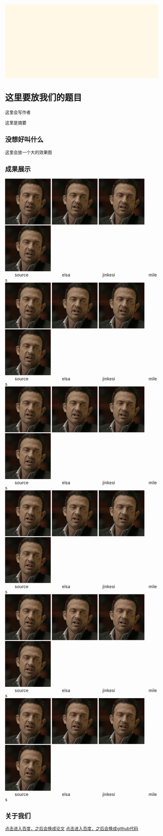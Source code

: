 <div>
  <img src="./text.JPG" alt="drawing" width="950"/>
</div>





这里要放我们的题目
===



这里会写作者

这里是摘要

没想好叫什么
---

这里会放一个大的效果图

成果展示
---
<div>
<div>
  <img src="./text.gif" alt="drawing" width="150"/>
  <img src="./text.gif" alt="drawing" width="150"/>
  <img src="./text.gif" alt="drawing" width="150"/>
  <img src="./text.gif" alt="drawing" width="150"/>
</div>
  &nbsp;&nbsp;&nbsp;&nbsp;&nbsp;&nbsp;&nbsp;&nbsp;source&nbsp;&nbsp;&nbsp;&nbsp;&nbsp;&nbsp;&nbsp;&nbsp;&nbsp;&nbsp;&nbsp;&nbsp;&nbsp;&nbsp;&nbsp;&nbsp;&nbsp;&nbsp;&nbsp;&nbsp;&nbsp;&nbsp;&nbsp;&nbsp;&nbsp;&nbsp;&nbsp;&nbsp;elsa&nbsp;&nbsp;&nbsp;&nbsp;&nbsp;&nbsp;&nbsp;&nbsp;&nbsp;&nbsp;&nbsp;&nbsp;&nbsp;&nbsp;&nbsp;&nbsp;&nbsp;&nbsp;&nbsp;&nbsp;&nbsp;&nbsp;&nbsp;&nbsp;&nbsp;&nbsp;&nbsp;jinkesi&nbsp;&nbsp;&nbsp;&nbsp;&nbsp;&nbsp;&nbsp;&nbsp;&nbsp;&nbsp;&nbsp;&nbsp;&nbsp;&nbsp;&nbsp;&nbsp;&nbsp;&nbsp;&nbsp;&nbsp;&nbsp;&nbsp;&nbsp;&nbsp;&nbsp;&nbsp;&nbsp;&nbsp;miles
</div>

<div>
<div>
  <img src="./text.gif" alt="drawing" width="150"/>
  <img src="./text.gif" alt="drawing" width="150"/>
  <img src="./text.gif" alt="drawing" width="150"/>
  <img src="./text.gif" alt="drawing" width="150"/>
</div>
  &nbsp;&nbsp;&nbsp;&nbsp;&nbsp;&nbsp;&nbsp;&nbsp;source&nbsp;&nbsp;&nbsp;&nbsp;&nbsp;&nbsp;&nbsp;&nbsp;&nbsp;&nbsp;&nbsp;&nbsp;&nbsp;&nbsp;&nbsp;&nbsp;&nbsp;&nbsp;&nbsp;&nbsp;&nbsp;&nbsp;&nbsp;&nbsp;&nbsp;&nbsp;&nbsp;&nbsp;elsa&nbsp;&nbsp;&nbsp;&nbsp;&nbsp;&nbsp;&nbsp;&nbsp;&nbsp;&nbsp;&nbsp;&nbsp;&nbsp;&nbsp;&nbsp;&nbsp;&nbsp;&nbsp;&nbsp;&nbsp;&nbsp;&nbsp;&nbsp;&nbsp;&nbsp;&nbsp;&nbsp;jinkesi&nbsp;&nbsp;&nbsp;&nbsp;&nbsp;&nbsp;&nbsp;&nbsp;&nbsp;&nbsp;&nbsp;&nbsp;&nbsp;&nbsp;&nbsp;&nbsp;&nbsp;&nbsp;&nbsp;&nbsp;&nbsp;&nbsp;&nbsp;&nbsp;&nbsp;&nbsp;&nbsp;&nbsp;miles
</div>

<div>
<div>
  <img src="./text.gif" alt="drawing" width="150"/>
  <img src="./text.gif" alt="drawing" width="150"/>
  <img src="./text.gif" alt="drawing" width="150"/>
  <img src="./text.gif" alt="drawing" width="150"/>
</div>
  &nbsp;&nbsp;&nbsp;&nbsp;&nbsp;&nbsp;&nbsp;&nbsp;source&nbsp;&nbsp;&nbsp;&nbsp;&nbsp;&nbsp;&nbsp;&nbsp;&nbsp;&nbsp;&nbsp;&nbsp;&nbsp;&nbsp;&nbsp;&nbsp;&nbsp;&nbsp;&nbsp;&nbsp;&nbsp;&nbsp;&nbsp;&nbsp;&nbsp;&nbsp;&nbsp;&nbsp;elsa&nbsp;&nbsp;&nbsp;&nbsp;&nbsp;&nbsp;&nbsp;&nbsp;&nbsp;&nbsp;&nbsp;&nbsp;&nbsp;&nbsp;&nbsp;&nbsp;&nbsp;&nbsp;&nbsp;&nbsp;&nbsp;&nbsp;&nbsp;&nbsp;&nbsp;&nbsp;&nbsp;jinkesi&nbsp;&nbsp;&nbsp;&nbsp;&nbsp;&nbsp;&nbsp;&nbsp;&nbsp;&nbsp;&nbsp;&nbsp;&nbsp;&nbsp;&nbsp;&nbsp;&nbsp;&nbsp;&nbsp;&nbsp;&nbsp;&nbsp;&nbsp;&nbsp;&nbsp;&nbsp;&nbsp;&nbsp;miles
</div>


<div>
<div>
  <img src="./text.gif" alt="drawing" width="150"/>
  <img src="./text.gif" alt="drawing" width="150"/>
  <img src="./text.gif" alt="drawing" width="150"/>
  <img src="./text.gif" alt="drawing" width="150"/>
</div>
  &nbsp;&nbsp;&nbsp;&nbsp;&nbsp;&nbsp;&nbsp;&nbsp;source&nbsp;&nbsp;&nbsp;&nbsp;&nbsp;&nbsp;&nbsp;&nbsp;&nbsp;&nbsp;&nbsp;&nbsp;&nbsp;&nbsp;&nbsp;&nbsp;&nbsp;&nbsp;&nbsp;&nbsp;&nbsp;&nbsp;&nbsp;&nbsp;&nbsp;&nbsp;&nbsp;&nbsp;elsa&nbsp;&nbsp;&nbsp;&nbsp;&nbsp;&nbsp;&nbsp;&nbsp;&nbsp;&nbsp;&nbsp;&nbsp;&nbsp;&nbsp;&nbsp;&nbsp;&nbsp;&nbsp;&nbsp;&nbsp;&nbsp;&nbsp;&nbsp;&nbsp;&nbsp;&nbsp;&nbsp;jinkesi&nbsp;&nbsp;&nbsp;&nbsp;&nbsp;&nbsp;&nbsp;&nbsp;&nbsp;&nbsp;&nbsp;&nbsp;&nbsp;&nbsp;&nbsp;&nbsp;&nbsp;&nbsp;&nbsp;&nbsp;&nbsp;&nbsp;&nbsp;&nbsp;&nbsp;&nbsp;&nbsp;&nbsp;miles
</div>


<div>
<div>
  <img src="./text.gif" alt="drawing" width="150"/>
  <img src="./text.gif" alt="drawing" width="150"/>
  <img src="./text.gif" alt="drawing" width="150"/>
  <img src="./text.gif" alt="drawing" width="150"/>
</div>
  &nbsp;&nbsp;&nbsp;&nbsp;&nbsp;&nbsp;&nbsp;&nbsp;source&nbsp;&nbsp;&nbsp;&nbsp;&nbsp;&nbsp;&nbsp;&nbsp;&nbsp;&nbsp;&nbsp;&nbsp;&nbsp;&nbsp;&nbsp;&nbsp;&nbsp;&nbsp;&nbsp;&nbsp;&nbsp;&nbsp;&nbsp;&nbsp;&nbsp;&nbsp;&nbsp;&nbsp;elsa&nbsp;&nbsp;&nbsp;&nbsp;&nbsp;&nbsp;&nbsp;&nbsp;&nbsp;&nbsp;&nbsp;&nbsp;&nbsp;&nbsp;&nbsp;&nbsp;&nbsp;&nbsp;&nbsp;&nbsp;&nbsp;&nbsp;&nbsp;&nbsp;&nbsp;&nbsp;&nbsp;jinkesi&nbsp;&nbsp;&nbsp;&nbsp;&nbsp;&nbsp;&nbsp;&nbsp;&nbsp;&nbsp;&nbsp;&nbsp;&nbsp;&nbsp;&nbsp;&nbsp;&nbsp;&nbsp;&nbsp;&nbsp;&nbsp;&nbsp;&nbsp;&nbsp;&nbsp;&nbsp;&nbsp;&nbsp;miles
</div>


<div>
<div>
  <img src="./text.gif" alt="drawing" width="150"/>
  <img src="./text.gif" alt="drawing" width="150"/>
  <img src="./text.gif" alt="drawing" width="150"/>
  <img src="./text.gif" alt="drawing" width="150"/>
</div>
  &nbsp;&nbsp;&nbsp;&nbsp;&nbsp;&nbsp;&nbsp;&nbsp;source&nbsp;&nbsp;&nbsp;&nbsp;&nbsp;&nbsp;&nbsp;&nbsp;&nbsp;&nbsp;&nbsp;&nbsp;&nbsp;&nbsp;&nbsp;&nbsp;&nbsp;&nbsp;&nbsp;&nbsp;&nbsp;&nbsp;&nbsp;&nbsp;&nbsp;&nbsp;&nbsp;&nbsp;elsa&nbsp;&nbsp;&nbsp;&nbsp;&nbsp;&nbsp;&nbsp;&nbsp;&nbsp;&nbsp;&nbsp;&nbsp;&nbsp;&nbsp;&nbsp;&nbsp;&nbsp;&nbsp;&nbsp;&nbsp;&nbsp;&nbsp;&nbsp;&nbsp;&nbsp;&nbsp;&nbsp;jinkesi&nbsp;&nbsp;&nbsp;&nbsp;&nbsp;&nbsp;&nbsp;&nbsp;&nbsp;&nbsp;&nbsp;&nbsp;&nbsp;&nbsp;&nbsp;&nbsp;&nbsp;&nbsp;&nbsp;&nbsp;&nbsp;&nbsp;&nbsp;&nbsp;&nbsp;&nbsp;&nbsp;&nbsp;miles
</div>


关于我们
---

[点击进入百度，之后会换成论文](http://www.baidu.com)     [点击进入百度，之后会换成github代码](http://www.baidu.com)



